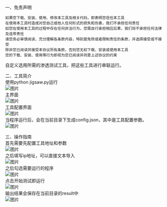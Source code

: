 一、免责声明

    如果您下载、安装、使用、修改本工具及相关代码，即表明您信任本工具
    在使用本工具时造成对您自己或他人任何形式的损失和伤害，我们不承担任何责任
    如您在使用本工具的过程中存在任何非法行为，您需自行承担相应后果，我们将不承担任何法律及连带责任
    请您务必审慎阅读、充分理解各条款内容，特别是免除或者限制责任的条款，并选择接受或不接受
    除非您已阅读并接受本协议所有条款，否则您无权下载、安装或使用本工具
    您的下载、安装、使用等行为即视为您已阅读并同意上述协议的约束


自定义选用所需的渗透测试工具，把这些工具进行串联运行。

二、工具简介    
使用python jigsaw.py运行  
![图片](https://github.com/user-attachments/assets/22c1232b-191f-499f-b690-0c31de9334fb)  
主界面  
![图片](https://github.com/user-attachments/assets/4e0df3ea-3a93-4db4-b60b-7086cfd3aae1)  
工具配置界面  
![图片](https://github.com/user-attachments/assets/0e593d50-dc33-4374-b8a3-1387ab3c072c)  
当程序运行后，会在当前目录下生成config.json，其中是工具配置参数。  
![图片](https://github.com/user-attachments/assets/9257a757-17e1-4f81-af8a-171d56d401c4)  

三、操作指南  
首先需要先配置工具地址和参数  
![图片](https://github.com/user-attachments/assets/40606c61-6d30-4b7b-9b7d-bde8c054a37b)  
之后填写ip地址，可以直接文本导入  
![图片](https://github.com/user-attachments/assets/14621af6-2605-40a0-91c0-369c14eb76ea)  
之后勾选需要运行的程序  
![图片](https://github.com/user-attachments/assets/2e4b2edd-fb2f-421e-b5dc-8de71b42671b)  
点击开始测试即运行  
![图片](https://github.com/user-attachments/assets/9b1473b5-e4ad-49d0-82cc-ec9bd503895e)  
输出结果会保存在当前目录的result中  
![图片](https://github.com/user-attachments/assets/95dc1987-3e2c-4871-8cb2-af24b732747b)




